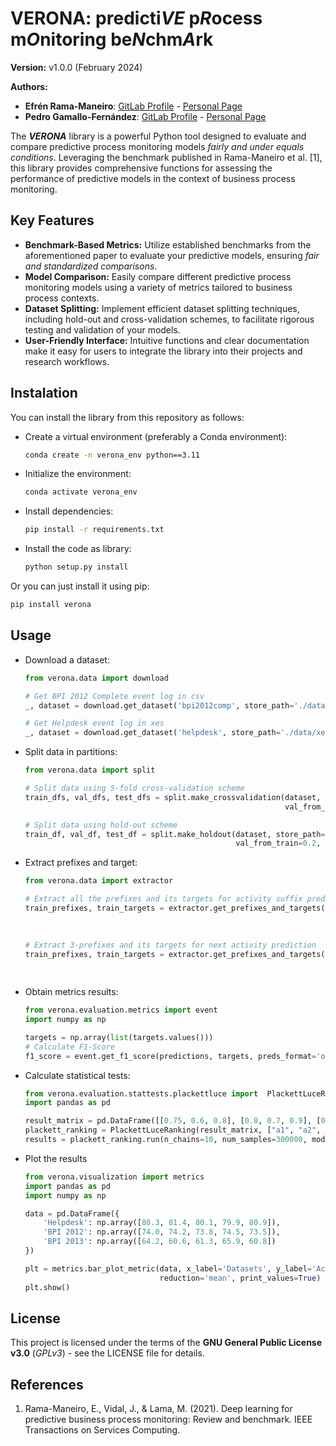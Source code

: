 # VERONA: predicti<i>VE</i> p<i>R</i>ocess m<i>O</i>nitoring be<i>N</i>chm<i>A</i>rk

**Version:** v1.0.0 (February 2024)

**Authors:**
 - **Efrén Rama-Maneiro**: [GitLab Profile](https://gitlab.citius.usc.es/efren.rama) -
[Personal Page](https://citius.gal/team/efren-rama-maneiro)
 - **Pedro Gamallo-Fernández**: [GitLab Profile](https://gitlab.citius.usc.es/pedro.gamallo) -
[Personal Page](https://citius.gal/team/pedro-gamallo-fernandez)


The ***VERONA*** library is a powerful Python tool designed to evaluate and compare predictive process
monitoring models *fairly and under equals conditions*. Leveraging the benchmark published in Rama-Maneiro et al. [1],
this library provides comprehensive functions for assessing the performance of predictive models in the context of 
business process monitoring.

## Key Features
- **Benchmark-Based Metrics:** Utilize established benchmarks from the aforementioned paper to evaluate your 
predictive models, ensuring *fair and standardized comparisons*.
- **Model Comparison:** Easily compare different predictive process monitoring models using a variety of metrics 
tailored to business process contexts.
- **Dataset Splitting:** Implement efficient dataset splitting techniques, including hold-out and cross-validation 
schemes, to facilitate rigorous testing and validation of your models.
- **User-Friendly Interface:** Intuitive functions and clear documentation make it easy for users to integrate the 
library into their projects and research workflows.

## Instalation
You can install the library from this repository as follows:
- Create a virtual environment (preferably a Conda environment):
    ```bash
    conda create -n verona_env python==3.11
    ```
- Initialize the environment:
    ```bash
    conda activate verona_env
    ```
- Install dependencies:
    ```bash
    pip install -r requirements.txt
    ```
- Install the code as library:
    ```bash
    python setup.py install
    ```

Or you can just install it using pip:
```bash
pip install verona
```

## Usage

- Download a dataset:
    ```python
    from verona.data import download

    # Get BPI 2012 Complete event log in csv
    _, dataset = download.get_dataset('bpi2012comp', store_path='./data/csv', extension='csv')
  
    # Get Helpdesk event log in xes
    _, dataset = download.get_dataset('helpdesk', store_path='./data/xes', extension='xes')
    ```

- Split data in partitions:
    ```python
    from verona.data import split
  
    # Split data using 5-fold cross-validation scheme
    train_dfs, val_dfs, test_dfs = split.make_crossvalidation(dataset, store_path='./data/csv/cv', cv_folds=5,
                                                              val_from_train=0.2, case_column='case:concept:name')
  
    # Split data using hold-out scheme
    train_df, val_df, test_df = split.make_holdout(dataset, store_path='./data/csv/holdout', test_size=0.2,
                                                   val_from_train=0.2, case_column='case:column:name')                                                      
    ```
  
- Extract prefixes and target:
    ```python
    from verona.data import extractor
  
    # Extract all the prefixes and its targets for activity suffix prediction
    train_prefixes, train_targets = extractor.get_prefixes_and_targets(train_df, 'activity_suffix',
                                                                       case_id='case:concept:name',
                                                                       activity_id='concept:name')
  
    # Extract 3-prefixes and its targets for next activity prediction 
    train_prefixes, train_targets = extractor.get_prefixes_and_targets(train_df, 'next_activity', prefix_size=3,
                                                                       case_id='case:concept:name',
                                                                       activity_id='concept:name')
    ```

- Obtain metrics results:
    ```python
    from verona.evaluation.metrics import event
    import numpy as np
  
    targets = np.array(list(targets.values()))
    # Calculate F1-Score
    f1_score = event.get_f1_score(predictions, targets, preds_format='onehot', gt_format='labels')
    ```

- Calculate statistical tests:
    ```python
    from verona.evaluation.stattests.plackettluce import  PlackettLuceRanking
    import pandas as pd
  
    result_matrix = pd.DataFrame([[0.75, 0.6, 0.8], [0.8, 0.7, 0.9], [0.9, 0.8, 0.7]])
    plackett_ranking = PlackettLuceRanking(result_matrix, ["a1", "a2", "a3"])
    results = plackett_ranking.run(n_chains=10, num_samples=300000, mode="max")
    ```
- Plot the results
    ```python
    from verona.visualization import metrics
    import pandas as pd
    import numpy as np
  
    data = pd.DataFrame({
        'Helpdesk': np.array([80.3, 81.4, 80.1, 79.9, 80.9]),
        'BPI 2012': np.array([74.0, 74.2, 73.8, 74.5, 73.5]),
        'BPI 2013': np.array([64.2, 60.6, 61.3, 65.9, 60.8])
    })

    plt = metrics.bar_plot_metric(data, x_label='Datasets', y_label='Accuracies',
                                  reduction='mean', print_values=True)
    plt.show()
    ```

## License
This project is licensed under the terms of the **GNU General Public License v3.0** (*GPLv3*) - see the LICENSE file 
for details.

## References
1. Rama-Maneiro, E., Vidal, J., & Lama, M. (2021). Deep learning for predictive business process monitoring: Review and 
benchmark. IEEE Transactions on Services Computing.
